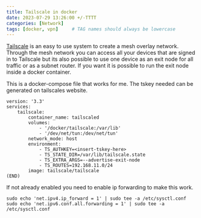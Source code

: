 ```yaml
---
title: Tailscale in docker
date: 2023-07-29 13:26:00 +/-TTTT
categories: [Network]
tags: [docker, vpn]     # TAG names should always be lowercase
---
```

[Tailscale](https://tailscale.com) is an easy to use system to create a mesh overlay network. Through the mesh network you can access all your devices
 that are signed in to Tailscale but its also possible to use one device as an exit node for all traffic or as a subnet router. If you want it is possible to run the exit node inside a docker container.

 This is a docker-compose file that works for me. The tskey needed can be generated on tailscales website.

```
version: '3.3'
services:
    tailscale:
        container_name: tailscaled
        volumes:
            - '/docker/tailscale:/var/lib'
            - '/dev/net/tun:/dev/net/tun'
        network_mode: host
        environment:
            - TS_AUTHKEY=<insert-tskey-here>
            - TS_STATE_DIR=/var/lib/tailscale.state
            - TS_EXTRA_ARGS=--advertise-exit-node
            - TS_ROUTES=192.168.11.0/24
        image: tailscale/tailscale
(END)
```

If not already enabled you need to enable ip forwarding to make this work.
```
sudo echo 'net.ipv4.ip_forward = 1' | sudo tee -a /etc/sysctl.conf
sudo echo 'net.ipv6.conf.all.forwarding = 1' | sudo tee -a /etc/sysctl.conf
```

